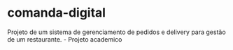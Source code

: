 # comanda-digital
Projeto de um sistema de gerenciamento de pedidos e delivery para gestão de um restaurante. - Projeto academico

